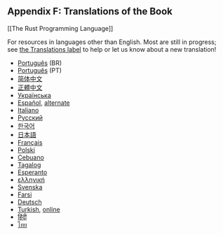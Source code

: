 ## Appendix F: Translations of the Book
[[The Rust Programming Language]]

For resources in languages other than English. Most are still in progress; see [the Translations label](https://github.com/rust-lang/book/issues?q=is%3Aopen+is%3Aissue+label%3ATranslations) to help or let us know about a new translation!

-   [Português](https://github.com/rust-br/rust-book-pt-br) (BR)
-   [Português](https://github.com/nunojesus/rust-book-pt-pt) (PT)
-   [简体中文](https://github.com/KaiserY/trpl-zh-cn)
-   [正體中文](https://github.com/rust-tw/book-tw)
-   [Українська](https://github.com/pavloslav/rust-book-uk-ua)
-   [Español](https://github.com/thecodix/book), [alternate](https://github.com/ManRR/rust-book-es)
-   [Italiano](https://github.com/Ciro-Fusco/book_it)
-   [Русский](https://github.com/rust-lang-ru/book)
-   [한국어](https://github.com/rinthel/rust-lang-book-ko)
-   [日本語](https://github.com/rust-lang-ja/book-ja)
-   [Français](https://github.com/Jimskapt/rust-book-fr)
-   [Polski](https://github.com/paytchoo/book-pl)
-   [Cebuano](https://github.com/agentzero1/book)
-   [Tagalog](https://github.com/josephace135/book)
-   [Esperanto](https://github.com/psychoslave/Rust-libro)
-   [ελληνική](https://github.com/TChatzigiannakis/rust-book-greek)
-   [Svenska](https://github.com/sebras/book)
-   [Farsi](https://github.com/pomokhtari/rust-book-fa)
-   [Deutsch](https://github.com/rust-lang-de/rustbook-de)
-   [Turkish](https://github.com/RustDili/dokuman/tree/master/ceviriler), [online](https://rustdili.github.io/)
-   [हिंदी](https://github.com/venkatarun95/rust-book-hindi)
-   [ไทย](https://github.com/rust-lang-th/book-th)